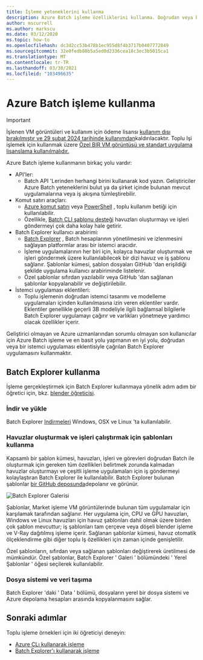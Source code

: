 ```yaml
---
title: İşleme yeteneklerini kullanma
description: Azure Batch işleme özelliklerini kullanma. Doğrudan veya bir istemci uygulama eklentisinden çağrılan Batch Explorer uygulamasını kullanmayı deneyin.
author: mscurrell
ms.author: markscu
ms.date: 03/12/2020
ms.topic: how-to
ms.openlocfilehash: dc3d2cc53b478b1ec955d8f4b3717b0407772849
ms.sourcegitcommit: 32e0fedb80b5a5ed0d2336cea18c3ec3b5015ca1
ms.translationtype: MT
ms.contentlocale: tr-TR
ms.lasthandoff: 03/30/2021
ms.locfileid: "103496635"
---
```

# <a name="using-azure-batch-rendering"></a>Azure Batch işleme kullanma

> [!IMPORTANT]
> İşlenen VM görüntüleri ve kullanım için ödeme lisansı [kullanım dışı bırakılmıştır ve 29 şubat 2024 tarihinde kullanımdan](https://azure.microsoft.com/updates/azure-batch-rendering-vm-images-licensing-will-be-retired-on-29-february-2024/)kaldırılacaktır. Toplu Işi işlemek için kullanmak üzere [Özel BIR VM görüntüsü ve standart uygulama lisanslama kullanılmalıdır.](batch-rendering-functionality.md#batch-pools-using-custom-vm-images-and-standard-application-licensing)

Azure Batch işleme kullanmanın birkaç yolu vardır:

* API'ler:
  * Batch API 'Lerinden herhangi birini kullanarak kod yazın.  Geliştiriciler Azure Batch yeteneklerini bulut ya da şirket içinde bulunan mevcut uygulamalarına veya iş akışına tümleştirebilir.
* Komut satırı araçları:
  * [Azure komut satırı](/cli/azure/) veya [PowerShell](/powershell/azure/) , toplu kullanım betiği için kullanılabilir.
  * Özellikle, [Batch CLI şablonu desteği](./batch-cli-templates.md) havuzları oluşturmayı ve işleri göndermeyi çok daha kolay hale getirir.
* Batch Explorer kullanıcı arabirimi:
  * [Batch Explorer](https://github.com/Azure/BatchLabs) , Batch hesaplarının yönetilmesini ve izlenmesini sağlayan platformlar arası bir istemci aracıdır.
  * İşleme uygulamalarının her biri için, kolayca havuzlar oluşturmak ve işleri göndermek üzere kullanılabilecek bir dizi havuz ve iş şablonu sağlanır.  Şablonlar kümesi, şablon dosyaları GitHub 'dan erişildiği şekilde uygulama kullanıcı arabiriminde listelenir.
  * Özel şablonlar sıfırdan yazılabilir veya GitHub 'dan sağlanan şablonlar kopyalanabilir ve değiştirilebilir.
* İstemci uygulaması eklentileri:
  * Toplu işlemenin doğrudan istemci tasarımı ve modelleme uygulamaları içinden kullanılmasına izin veren eklentiler vardır.  Eklentiler genellikle geçerli 3B modeliyle ilgili bağlamsal bilgilerle Batch Explorer uygulamayı çağırır ve varlıkları yönetmeye yardımcı olacak özellikler içerir.

Geliştirici olmayan ve Azure uzmanlarından sorumlu olmayan son kullanıcılar için Azure Batch işleme ve en basit yolu yapmanın en iyi yolu, doğrudan veya bir istemci uygulaması eklentisiyle çağrılan Batch Explorer uygulamasını kullanmaktır.

## <a name="using-batch-explorer"></a>Batch Explorer kullanma

İşleme gerçekleştirmek için Batch Explorer kullanmaya yönelik adım adım bir öğretici için, bkz. [blender öğreticisi](./tutorial-rendering-batchexplorer-blender.md).

### <a name="download-and-install"></a>İndir ve yükle

Batch Explorer [Indirmeleri](https://azure.github.io/BatchExplorer/) Windows, OSX ve Linux 'ta kullanılabilir.

### <a name="using-templates-to-create-pools-and-run-jobs"></a>Havuzlar oluşturmak ve işleri çalıştırmak için şablonları kullanma

Kapsamlı bir şablon kümesi, havuzları, işleri ve görevleri doğrudan Batch ile oluşturmak için gereken tüm özellikleri belirtmek zorunda kalmadan havuzlar oluşturmayı ve çeşitli işleme uygulamaları için iş göndermeyi kolaylaştıran Batch Explorer ile kullanılabilir.  Batch Explorer bulunan şablonlar [bir GitHub deposunda](https://github.com/Azure/BatchExplorer-data/tree/master/ncj)depolanır ve görünür.

![Batch Explorer Galerisi](./media/batch-rendering-using/batch-explorer-gallery.png)

Şablonlar, Market işleme VM görüntülerinde bulunan tüm uygulamalar için karşılamak tarafından sağlanır.  Her uygulama için, CPU ve GPU havuzları, Windows ve Linux havuzları için havuz şablonları dahil olmak üzere birden çok şablon mevcuttur; iş şablonları tam çerçeve veya döşeli blender işleme ve V-Ray dağıtılmış işleme içerir. Sağlanan şablonlar kümesi, havuz otomatik ölçeklendirme gibi diğer toplu Iş özellikleri için zaman içinde genişletilir.

Özel şablonların, sıfırdan veya sağlanan şablonları değiştirerek üretilmesi de mümkündür. Özel şablonlar, Batch Explorer ' Galeri ' bölümündeki ' Yerel Şablonlar ' öğesi seçilerek kullanılabilir.

### <a name="file-system-and-data-movement"></a>Dosya sistemi ve veri taşıma

Batch Explorer 'daki ' Data ' bölümü, dosyaların yerel bir dosya sistemi ve Azure depolama hesapları arasında kopyalanmasını sağlar.

## <a name="next-steps"></a>Sonraki adımlar

Toplu işleme örnekleri için iki öğreticiyi deneyin:

* [Azure CLı kullanarak işleme](./tutorial-rendering-cli.md)
* [Batch Explorer'ı kullanarak işleme](./tutorial-rendering-batchexplorer-blender.md)
